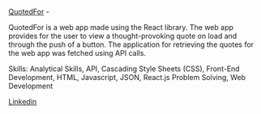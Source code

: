 [QuotedFor](https://vercel.com/ryangormican/quotedfor) -

QuotedFor is a web app made using the React library. The web app provides for the user to view a thought-provoking quote on load and through the push of a button. The application for retrieving the quotes for the web app was fetched using API calls.

Skills: Analytical Skills, API, Cascading Style Sheets (CSS), Front-End Development, HTML, Javascript, JSON, React.js Problem Solving, Web Development

[Linkedin](https://www.linkedin.com/in/ryangormican/)
